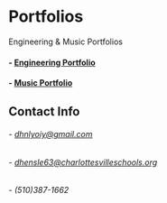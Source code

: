 # Portfolios
Engineering &amp; Music Portfolios

#### - [Engineering Portfolio](https://github.com/DylnHnlyOIY/Engineering-Portfolio)
#### - [Music Portfolio](https://github.com/DylnHnlyOIY/Music-Portfolio)

## Contact Info
 
###### - dhnlyoiy@gmail.com
###### - dhensle63@charlottesvilleschools.org
###### - (510)387-1662
